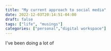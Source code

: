```yaml
---
title: "My current approach to social media"
date: 2022-12-03T20:14:51-04:00
draft: false
tags: ["life", "musings"]
categories: ["personal","digital workspace"]
---
```


I've been doing a lot of 
